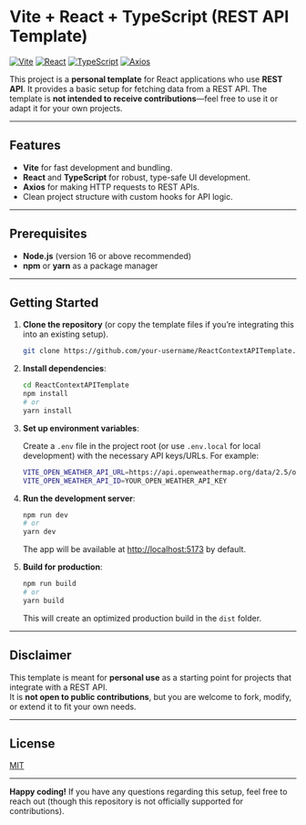 # Vite + React + TypeScript (REST API Template)

[![Vite](https://img.shields.io/badge/Built%20with-Vite-646CFF.svg?logo=vite&logoColor=white)](https://vitejs.dev/)
[![React](https://img.shields.io/badge/React-19.0.0-61DAFB.svg?logo=react)](https://reactjs.org/)
[![TypeScript](https://img.shields.io/badge/TypeScript-5.7.2-3178C6.svg?logo=typescript)](https://www.typescriptlang.org/)
[![Axios](https://img.shields.io/badge/HTTP%20Client-axios-5A29E4.svg?logo=axios)](https://axios-http.com/)

This project is a **personal template** for React applications who use **REST API**. It provides a basic setup for fetching data from a REST API. The template is **not intended to receive contributions**—feel free to use it or adapt it for your own projects.

---

## Features

- **Vite** for fast development and bundling.
- **React** and **TypeScript** for robust, type-safe UI development.
- **Axios** for making HTTP requests to REST APIs.
- Clean project structure with custom hooks for API logic.

---

## Prerequisites

- **Node.js** (version 16 or above recommended)
- **npm** or **yarn** as a package manager

---

## Getting Started

1. **Clone the repository** (or copy the template files if you’re integrating this into an existing setup).

   ```bash
   git clone https://github.com/your-username/ReactContextAPITemplate.git
   ```

2. **Install dependencies**:

   ```bash
   cd ReactContextAPITemplate
   npm install
   # or
   yarn install
   ```

3. **Set up environment variables**:

   Create a `.env` file in the project root (or use `.env.local` for local development) with the necessary API keys/URLs. For example:

   ```bash
   VITE_OPEN_WEATHER_API_URL=https://api.openweathermap.org/data/2.5/onecall
   VITE_OPEN_WEATHER_API_ID=YOUR_OPEN_WEATHER_API_KEY
   ```

4. **Run the development server**:

   ```bash
   npm run dev
   # or
   yarn dev
   ```

   The app will be available at [http://localhost:5173](http://localhost:5173/) by default.

5. **Build for production**:

   ```bash
   npm run build
   # or
   yarn build
   ```

   This will create an optimized production build in the `dist` folder.

---

## Disclaimer

This template is meant for **personal use** as a starting point for projects that integrate with a REST API.  
It is **not open to public contributions**, but you are welcome to fork, modify, or extend it to fit your own needs.

---

## License

[MIT](https://opensource.org/licenses/MIT)

---

**Happy coding!** If you have any questions regarding this setup, feel free to reach out (though this repository is not officially supported for contributions).

